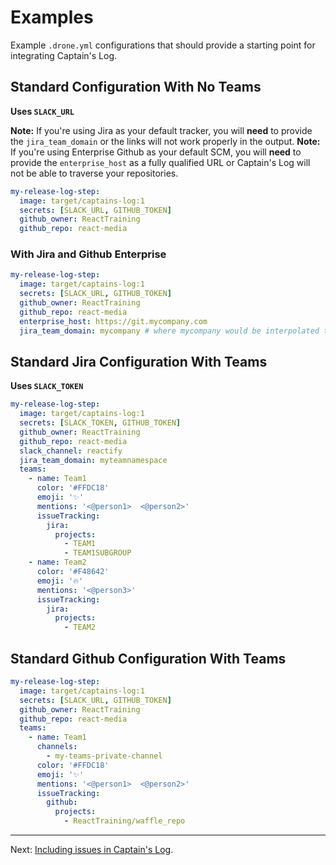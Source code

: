 # Examples

Example `.drone.yml` configurations that should provide a starting point for integrating Captain's Log.

## Standard Configuration With No Teams

**Uses `SLACK_URL`**

**Note:** If you're using Jira as your default tracker, you will **need** to provide the `jira_team_domain` or the links will not work properly in the output.
**Note:** If you're using Enterprise Github as your default SCM, you will **need** to provide the `enterprise_host` as a fully qualified URL or Captain's Log will not be able to traverse your repositories.

```yaml
my-release-log-step:
  image: target/captains-log:1
  secrets: [SLACK_URL, GITHUB_TOKEN]
  github_owner: ReactTraining
  github_repo: react-media
```

### With Jira and Github Enterprise

```yaml
my-release-log-step:
  image: target/captains-log:1
  secrets: [SLACK_URL, GITHUB_TOKEN]
  github_owner: ReactTraining
  github_repo: react-media
  enterprise_host: https://git.mycompany.com
  jira_team_domain: mycompany # where mycompany would be interpolated to form https://jira.mycompany.com
```

## Standard Jira Configuration With Teams

**Uses `SLACK_TOKEN`**

```yaml
my-release-log-step:
  image: target/captains-log:1
  secrets: [SLACK_TOKEN, GITHUB_TOKEN]
  github_owner: ReactTraining
  github_repo: react-media
  slack_channel: reactify
  jira_team_domain: myteamnamespace
  teams:
    - name: Team1
      color: '#FFDC18'
      emoji: '✨'
      mentions: '<@person1>  <@person2>'
      issueTracking:
        jira:
          projects:
            - TEAM1
            - TEAM1SUBGROUP
    - name: Team2
      color: '#F48642'
      emoji: '🔥'
      mentions: '<@person3>'
      issueTracking:
        jira:
          projects:
            - TEAM2
```

## Standard Github Configuration With Teams

```yaml
my-release-log-step:
  image: target/captains-log:1
  secrets: [SLACK_URL, GITHUB_TOKEN]
  github_owner: ReactTraining
  github_repo: react-media
  teams:
    - name: Team1
      channels:
        - my-teams-private-channel
      color: '#FFDC18'
      emoji: '✨'
      mentions: '<@person1>  <@person2>'
      issueTracking:
        github:
          projects:
            - ReactTraining/waffle_repo
```

---

Next: [Including issues in Captain's Log](/pr-body/).
